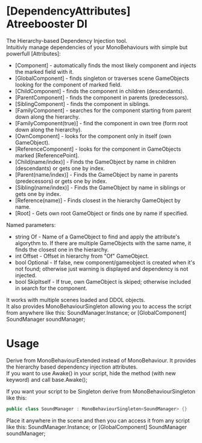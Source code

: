 # [DependencyAttributes] Atreebooster DI
The Hierarchy-based Dependency Injection tool.  
Intuitivly manage dependencies of your MonoBehaviours with simple but powerfull [Attributes]:  
 - [Component] - automatically finds the most likely component and injects the marked field with it.  
 - [GlobalComponent] - finds singleton or traverses scene GameObjects looking for the component of marked field.  
 - [ChildComponent] - finds the component in children (descendants).  
 - [ParentComponent] - finds the component in parents (predecessors).  
 - [SiblingComponent] - finds the component in siblings.  
 - [FamilyComponent] - searches for the component starting from parent down along the hierarchy.  
 - [FamilyComponent(true)] - find the component in own tree (form root down along the hierarchy).  
 - [OwnComponent] - looks for the component only in itself (own GameObject).  
 - [ReferenceComponent] - looks for the component in GameObjects marked [ReferencePoint].  
 - [Child(name/index)] - Finds the GameObject by name in children (descendants) or gets one by index.  
 - [Parent(name/index)] - Finds the GameObject by name in parents (predecessors) or gets one by index.  
 - [Sibling(name/index)] - Finds the GameObject by name in siblings or gets one by index.  
 - [Reference(name)] - Finds closest in the hierarchy GameObject by name.  
 - [Root] - Gets own root GameObject or finds one by name if specified.  
  
Named parameters:  
 - string Of - Name of a GameObject to find and apply the attribute's algorythm to. If there are multiple GameObjects with the same name, it finds the closest one in the hierarchy.  
 - int Offset - Offset in hierarchy from "Of" GameObject.  
 - bool Optional - If false, new component/gameobject is created when it's not found; otherwise just warning is displayed and dependency is not injected.  
 - bool SkipItself - If true, own GameObject is skiped; otherwise included in search for the component.  
  
It works with multiple scenes loaded and DDOL objects.  
It also provides MonoBehaviourSingleton allowing you to access the script from anywhere like this: SoundManager.Instance; or [GlobalComponent] SoundManager soundManager;  
  
# Usage
Derive from MonoBehaviourExtended instead of MonoBehaviour. It provides the hierarchy based dependency injection attributes.  
If you want to use Awake() in your script, hide the method (with new keyword) and call base.Awake();  
  
If you want your script to be Singleton derive from MonoBehaviourSingleton<T> like this:  
 ```c#
public class SoundManager : MonoBehaviourSingleton<SoundManager> {}  
 ```
Place it anywhere in the scene and then you can access it from any script like this: SoundManager.Instance; or [GlobalComponent] SoundManager soundManager;  
